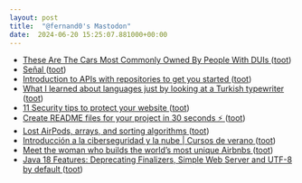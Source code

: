 ```yaml
---
layout: post
title:  "@fernand0's Mastodon"
date:  2024-06-20 15:25:07.881000+00:00
---
```

*  [These Are The Cars Most Commonly Owned By People With DUIs ](https://jalopnik.com/these-are-the-cars-most-commonly-owned-by-people-with-d-184862261) ([toot](https://mastodon.social/@fernand0/112649640861443672))
*  [Señal ](https://www.flickr.com/photos/fernand0/53794558091) ([toot](https://mastodon.social/@fernand0/112649475740609654))
*  [Introduction to APIs with repositories to get you started ](https://dev.to/surajondev/introduction-to-apis-with-repositories-to-get-you-started-2f9) ([toot](https://mastodon.social/@fernand0/112649315829786571))
*  [What I learned about languages just by looking at a Turkish typewriter ](https://mwichary.medium.com/what-i-learned-about-languages-just-by-looking-at-a-turkish-typewriter-fc840aab1b0) ([toot](https://mastodon.social/@fernand0/112648718849499550))
*  [11 Security tips to protect your website ](https://dev.to/dumboprogrammer/security-tips-to-protect-your-website-50n) ([toot](https://mastodon.social/@fernand0/112648565324794170))
*  [Create README files for your project in 30 seconds ⚡ ](https://dev.to/dhravya/create-readme-files-for-your-project-in-30-seconds-2ac) ([toot](https://mastodon.social/@fernand0/112648220150811275))
*  [Lost AirPods, arrays, and sorting algorithms ](https://dev.to/isaacdlyman/lost-airpods-arrays-and-sorting-algorithms-g0) ([toot](https://mastodon.social/@fernand0/112647972219719940))
*  [Introducción a la ciberseguridad y la nube \| Cursos de verano ](https://cursosextraordinarios.unizar.es/curso/2024/introduccion-la-ciberseguridad-y-la-nub) ([toot](https://mastodon.social/@fernand0/112647625433695627))
*  [Meet the woman who builds the world’s most unique Airbnbs ](https://thehustle.co/meet-the-woman-who-builds-the-worlds-most-unique-airbnb) ([toot](https://mastodon.social/@fernand0/112646411048903179))
*  [Java 18 Features: Deprecating Finalizers, Simple Web Server and UTF-8 by default ](https://medium.com/@oskarv/java-18-features-deprecating-finalizers-simple-web-server-and-utf-8-by-default-8ad51746b62) ([toot](https://mastodon.social/@fernand0/112644540552893901))

